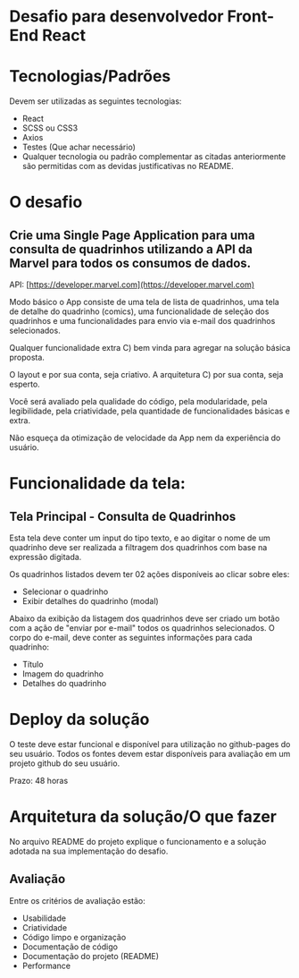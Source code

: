# Desafio para desenvolvedor Front-End React

# Tecnologias/Padrões

Devem ser utilizadas as seguintes tecnologias:

* React
* SCSS ou CSS3
* Axios
* Testes (Que achar necessário) 
* Qualquer tecnologia ou padrão complementar as citadas anteriormente são permitidas com as devidas justificativas no README.

# O desafio
## Crie uma Single Page Application para uma consulta de quadrinhos utilizando a API da Marvel para todos os consumos de dados.

API: [https://developer.marvel.com](https://developer.marvel.com)

Modo básico o App consiste de uma tela de lista de quadrinhos, uma tela de detalhe do quadrinho (comics), uma funcionalidade de seleção dos quadrinhos e uma funcionalidades para envio via e-mail dos quadrinhos selecionados.

Qualquer funcionalidade extra C) bem vinda para agregar na solução básica proposta.

O layout e por sua conta, seja criativo.
A arquitetura C) por sua conta, seja esperto. 

Você será avaliado pela qualidade do código, pela modularidade, pela legibilidade, pela criatividade, pela quantidade de funcionalidades básicas e extra.

Não esqueça da otimização de velocidade da App nem da experiência do usuário.

# Funcionalidade da tela:

## Tela Principal - Consulta de Quadrinhos

Esta tela deve conter um input do tipo texto, e ao digitar o nome de um quadrinho deve ser realizada a filtragem dos quadrinhos com base na expressão digitada.

Os quadrinhos listados devem ter 02 ações disponíveis ao clicar sobre eles:

* Selecionar o quadrinho
* Exibir detalhes do quadrinho (modal)

Abaixo da exibição da listagem dos quadrinhos deve ser criado um botão com a ação de "enviar por e-mail" todos os quadrinhos selecionados.
O corpo do e-mail, deve conter as seguintes informações para cada quadrinho:

* Título
* Imagem do quadrinho
* Detalhes do quadrinho

# Deploy da solução

O teste deve estar funcional e disponível para utilização no github-pages do seu usuário.
Todos os fontes devem estar disponíveis para avaliação em um projeto github do seu usuário.

Prazo: 48 horas

# Arquitetura da solução/O que fazer

No arquivo README do projeto explique o funcionamento e a solução adotada na sua implementação do desafio.

## Avaliação

Entre os critérios de avaliação estão:

* Usabilidade
* Criatividade
* Código limpo e organização
* Documentação de código
* Documentação do projeto (README)
* Performance
